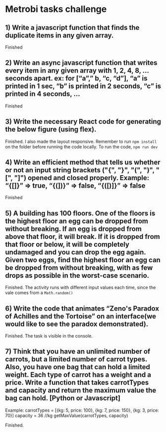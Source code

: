 # Metrobi tasks challenge

## 1) Write a javascript function that finds the duplicate items in any given array. 
 Finished 
## 2) Write an async javascript function that writes every item in any given array with 1, 2, 4, 8, … seconds apart. ex: for [“a”,” b, “c, “d”], “a” is printed in 1 sec, “b” is printed in 2 seconds, “c” is printed in 4 seconds, ...
  Finished
## 3) Write the necessary React code for generating the below figure (using flex).

  Finished. I also made the layout responsive. Remember to run `npm install` on the folder before running the code locally. To run the code, `npm run dev` 
## 4) Write an efficient method that tells us whether or not an input string brackets ("{", "}", "(", ")", "[", "]") opened and closed properly. Example: “{[]}” => true, “{(])}” => false, “{([)]}” => false
  Finished
## 5) A building has 100 floors. One of the floors is the highest floor an egg can be dropped from without breaking. If an egg is dropped from above that floor, it will break. If it is dropped from that floor or below, it will be completely undamaged and you can drop the egg again. Given two eggs, find the highest floor an egg can be dropped from without breaking, with as few drops as possible in the worst-case scenario.

  Finished. The activity runs with different input values each time, since the vale comes from a `Math.random()`
  
## 6) Write the code that animates “Zeno's Paradox of Achilles and the Tortoise” on an interface(we would like to see the paradox demonstrated).

  Finished. The task is visible in the console.
  
## 7) Think that you have an unlimited number of carrots, but a limited number of carrot types. Also, you have one bag that can hold a limited weight. Each type of carrot has a weight and a price. Write a function that takes carrotTypes and capacity and return the maximum value the bag can hold. [Python or Javascript]
Example:
carrotTypes = [{kg: 5, price: 100}, {kg: 7, price: 150}, {kg: 3, price: 70}]
capacity = 36 //kg
getMaxValue(carrotTypes, capacity)

  Finished.
